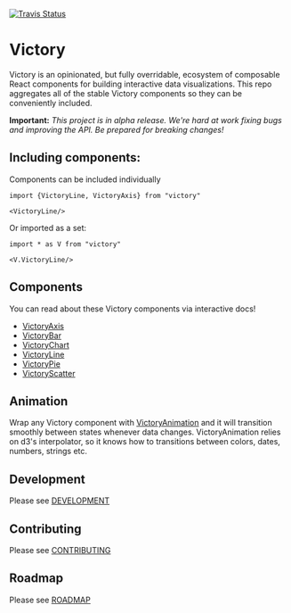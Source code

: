 [![Travis Status][trav_img]][trav_site]

Victory
=======
Victory is an opinionated, but fully overridable, ecosystem of composable React components for building interactive data visualizations. This repo aggregates all of the stable Victory components so they can be conveniently included.

**Important:** _This project is in alpha release. We're hard at work fixing bugs and improving the API. Be prepared for breaking changes!_

## Including components:

Components can be included individually

```
import {VictoryLine, VictoryAxis} from "victory"

<VictoryLine/>
```

Or imported as a set:

```
import * as V from "victory"

<V.VictoryLine/>
```

## Components

You can read about these Victory components via interactive docs!

- [VictoryAxis](https://formidablelabs.github.io/victory-axis)
- [VictoryBar](https://formidablelabs.github.io/victory-bar)
- [VictoryChart](https://formidablelabs.github.io/victory-chart)
- [VictoryLine](https://formidablelabs.github.io/victory-line)
- [VictoryPie](https://formidablelabs.github.io/victory-pie)
- [VictoryScatter](https://formidablelabs.github.io/victory-scatter)


## Animation
Wrap any Victory component with [VictoryAnimation](https://github.com/FormidableLabs/victory-animation) and it will transition smoothly between states whenever data changes. VictoryAnimation relies on d3's interpolator, so it knows how to transitions between colors, dates, numbers, strings etc.

## Development

Please see [DEVELOPMENT](DEVELOPMENT.md)

## Contributing

Please see [CONTRIBUTING](CONTRIBUTING.md)

## Roadmap

Please see [ROADMAP](ROADMAP.md)

[trav_img]: https://api.travis-ci.org/FormidableLabs/victory.svg
[trav_site]: https://travis-ci.org/FormidableLabs/victory
